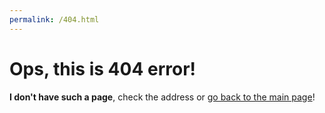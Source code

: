 ```yaml
---
permalink: /404.html
---
```

# Ops, this is 404 error!
**I don't have such a page**, check the address or [go back to the main page](https://mkh-user.github.io)!
